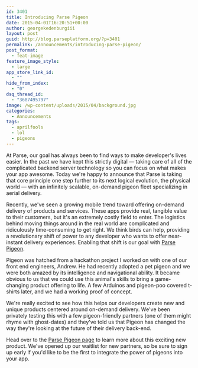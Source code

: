 ```yaml
---
id: 3401
title: Introducing Parse Pigeon
date: 2015-04-01T16:20:51+00:00
author: georgekedenburgiii
layout: post
guid: http://blog.parseplatform.org/?p=3401
permalink: /announcements/introducing-parse-pigeon/
post_format:
  - feat-image
feature_image_style:
  - large
app_store_link_id:
  - ""
hide_from_index:
  - "0"
dsq_thread_id:
  - "3687495797"
image: /wp-content/uploads/2015/04/background.jpg
categories:
  - Announcements
tags:
  - aprilfools
  - lol
  - pigeons
---
```

At Parse, our goal has always been to find ways to make developer's lives easier. In the past we have kept this strictly digital — taking care of all of the complicated backend server technology so you can focus on what makes your app awesome. Today we're happy to announce that Parse is taking that core principle one step further to its next logical evolution, the physical world — with an infinitely scalable, on-demand pigeon fleet specializing in aerial delivery.

Recently, we've seen a growing mobile trend toward offering on-demand delivery of products and services. These apps provide real, tangible value to their customers, but it's an extremely costly field to enter. The logistics behind moving things around in the real world are complicated and ridiculously time-consuming to get right. We think birds can help, providing a revolutionary shift of power to any developer who wants to offer near-instant delivery experiences. Enabling that shift is our goal with [Parse Pigeon](http://parse.com/products/pigeon).

Pigeon was hatched from a hackathon project I worked on with one of our front end engineers, Andrew. He had recently adopted a pet pigeon and we were both amazed by its intelligence and navigational ability. It became obvious to us that we could use this animal's skills to bring a game-changing product offering to life. A few Arduinos and pigeon-poo covered t-shirts later, and we had a working proof of concept.

We're really excited to see how this helps our developers create new and unique products centered around on-demand delivery. We've been privately testing this with a few pigeon-friendly partners (one of them might rhyme with ghost-dates) and they've told us that Pigeon has changed the way they're looking at the future of their delivery back-end.

Head over to the [Parse Pigeon page](http://parse.com/products/pigeon) to learn more about this exciting new product. We've opened up our waitlist for new partners, so be sure to sign up early if you'd like to be the first to integrate the power of pigeons into your app.